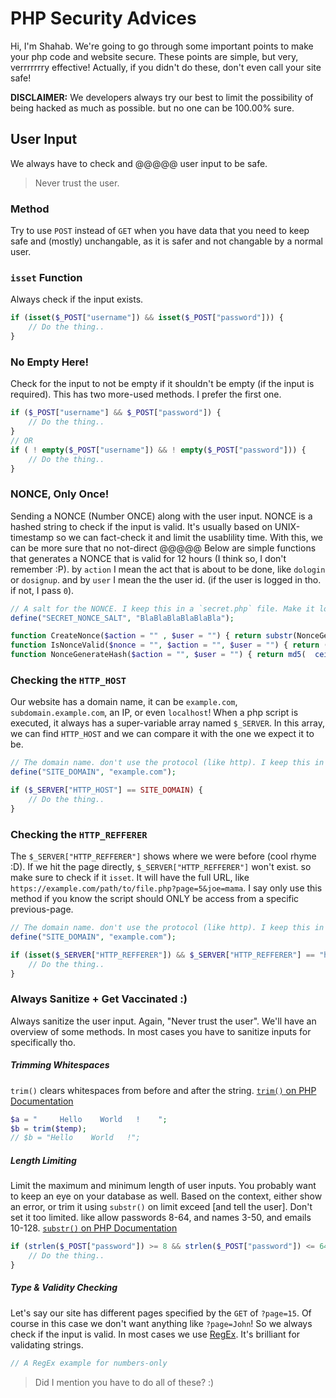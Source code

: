 # PHP Security Advices
Hi, I'm Shahab. We're going to go through some important points to make your php code and website secure. These points are simple, but very, verrrrrrry effective! Actually, if you didn't do these, don't even call your site safe!

**DISCLAIMER:** We developers always try our best to limit the possibility of being hacked as much as possible. but no one can be 100.00% sure.

## User Input
We always have to check and @@@@@ user input to be safe.
> Never trust the user.

### Method
Try to use `POST` instead of `GET` when you have data that you need to keep safe and (mostly) unchangable, as it is safer and not changable by a normal user.

### `isset` Function
Always check if the input exists.
```php
if (isset($_POST["username"]) && isset($_POST["password"])) {
    // Do the thing..
}
```

### No Empty Here!
Check for the input to not be empty if it shouldn't be empty (if the input is required).
This has two more-used methods. I prefer the first one.
```php
if ($_POST["username"] && $_POST["password"]) {
    // Do the thing..
}
// OR
if ( ! empty($_POST["username"]) && ! empty($_POST["password"])) {
    // Do the thing..
}
```

### NONCE, Only Once!
Sending a NONCE (Number ONCE) along with the user input. NONCE is a hashed string to check if the input is valid. It's usually based on UNIX-timestamp so we can fact-check it and limit the usablility time.
With this, we can be more sure that no not-direct @@@@@
Below are simple functions that generates a NONCE that is valid for 12 hours (I think so, I don't remember :P). by `action` I mean the act that is about to be done, like `dologin` or `dosignup`. and by `user` I mean the the user id. (if the user is logged in tho. if not, I pass `0`).
```php
// A salt for the NONCE. I keep this in a `secret.php` file. Make it long :)
define("SECRET_NONCE_SALT", "BlaBlaBlaBlaBlaBla");

function CreateNonce($action = "" , $user = "") { return substr(NonceGenerateHash($action . $user), -12, 10); }
function IsNonceValid($nonce = "", $action = "", $user = "") { return (substr(NonceGenerateHash($action . $user), -12, 10) == $nonce); }
function NonceGenerateHash($action = "", $user = "") { return md5(  ceil(time() / (86400 / 2))  . $action . $user . SECRET_NONCE_SALT); }
```

### Checking the `HTTP_HOST`
Our website has a domain name, it can be `example.com`, `subdomain.example.com`, an IP, or even `localhost`! When a php script is executed, it always has a super-variable array named `$_SERVER`. In this array, we can find `HTTP_HOST` and we can compare it with the one we expect it to be.
```php
// The domain name. don't use the protocol (like http). I keep this in a `config.php` file.
define("SITE_DOMAIN", "example.com");

if ($_SERVER["HTTP_HOST"] == SITE_DOMAIN) {
    // Do the thing..
}
```

### Checking the `HTTP_REFFERER`
The `$_SERVER["HTTP_REFFERER"]` shows where we were before (cool rhyme :D). If we hit the page directly, `$_SERVER["HTTP_REFFERER"]` won't exist. so make sure to check if it `isset`. It will have the full URL, like `https://example.com/path/to/file.php?page=5&joe=mama`.
I say only use this method if you know the script should ONLY be access from a specific previous-page. 
```php
// The domain name. don't use the protocol (like http). I keep this in a `config.php` file.
define("SITE_DOMAIN", "example.com");

if (isset($_SERVER["HTTP_REFFERER"]) && $_SERVER["HTTP_REFFERER"] == "http://" . SITE_DOMAIN . "/path/to/file.php?page=5&joe=mama") {
    // Do the thing..
}
```

### Always Sanitize + Get Vaccinated :)
Always sanitize the user input. Again, "Never trust the user". We'll have an overview of some methods. In most cases you have to sanitize inputs for specifically tho.

##### Trimming Whitespaces
`trim()` clears whitespaces from before and after the string. [`trim()` on PHP Documentation](https://www.php.net/manual/en/function.trim.php)
```php
$a = "     Hello    World   !    ";
$b = trim($temp);
// $b = "Hello    World   !";
```

##### Length Limiting
Limit the maximum and minimum length of user inputs. You probably want to keep an eye on your database as well. Based on the context, either show an error, or trim it using `substr()` on limit exceed [and tell the user]. Don't set it too limited. like allow passwords 8-64, and names 3-50, and emails 10-128. [`substr()` on PHP Documentation](https://www.php.net/manual/en/function.substr.php)
```php
if (strlen($_POST["password"]) >= 8 && strlen($_POST["password"]) <= 64) {
    // Do the thing..
}
```

##### Type & Validity Checking
Let's say our site has different pages specified by the `GET` of `?page=15`. Of course in this case we don't want anything like `?page=John`! So we always check if the input is valid. In most cases we use [RegEx](https://www.w3schools.com/php/php_regex.asp). It's brilliant for validating strings.
```php
// A RegEx example for numbers-only

```







> Did I mention you have to do all of these? :)

